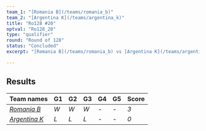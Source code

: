 ```yaml
---
team_1: "[Romania B](/teams/romania_b)"
team_2: "[Argentina K](/teams/argentina_k)"
title: "Ro128 #20"
optval: "Ro128_20"
type: "qualifier"
round: "Round of 128"
status: "Concluded"
excerpt: "[Romania B](/teams/romania_b) vs [Argentina K](/teams/argentina_k)"

---
```

## Results

| Team names | G1 | G2 | G3 | G4 | G5 | Score |
| -- | -- | -- | -- | -- | -- | -- |
| *[Romania B](/teams/romania_b)* | *W* | *W* | *W* | *-* | *-* | *3* |
| *[Argentina K](/teams/argentina_k)* | *L* | *L* | *L* | *-* | *-* | *0* |
